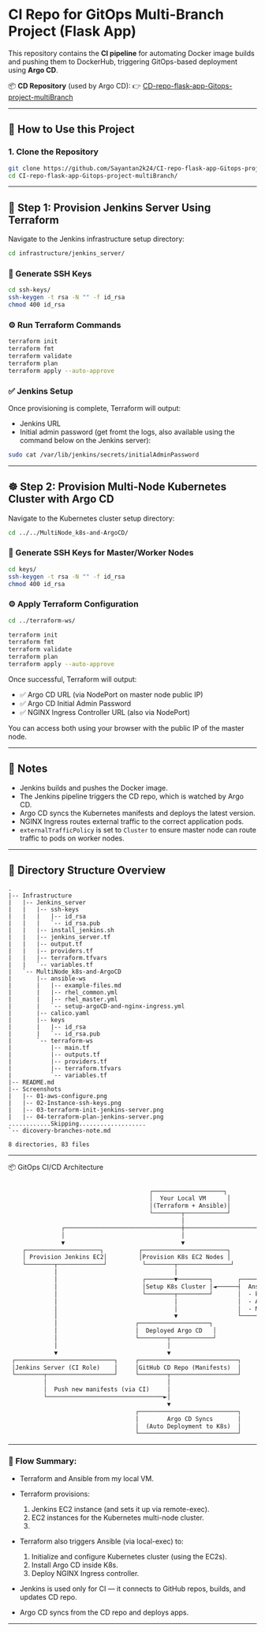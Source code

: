 # CI Repo for GitOps Multi-Branch Project (Flask App)

This repository contains the **CI pipeline** for automating Docker image builds and pushing them to DockerHub, triggering GitOps-based deployment using **Argo CD**.

📦 **CD Repository** (used by Argo CD):
👉 [CD-repo-flask-app-Gitops-project-multiBranch](https://github.com/Sayantan2k24/CD-repo-flask-app-Gitops-project-multiBranch.git)

---

## 🔧 How to Use this Project

### 1. Clone the Repository

```bash
git clone https://github.com/Sayantan2k24/CI-repo-flask-app-Gitops-project-multiBranch.git
cd CI-repo-flask-app-Gitops-project-multiBranch/
```

---

## 🚀 Step 1: Provision Jenkins Server Using Terraform

Navigate to the Jenkins infrastructure setup directory:

```bash
cd infrastructure/jenkins_server/
```

### 🔐 Generate SSH Keys

```bash
cd ssh-keys/
ssh-keygen -t rsa -N "" -f id_rsa
chmod 400 id_rsa
```

### ⚙️ Run Terraform Commands

```bash
terraform init
terraform fmt
terraform validate
terraform plan
terraform apply --auto-approve
```

### ✅ Jenkins Setup

Once provisioning is complete, Terraform will output:

* Jenkins URL
* Initial admin password (get fromt the logs, also available using the command below on the Jenkins server):

```bash
sudo cat /var/lib/jenkins/secrets/initialAdminPassword
```

---

## ☸️ Step 2: Provision Multi-Node Kubernetes Cluster with Argo CD

Navigate to the Kubernetes cluster setup directory:

```bash
cd ../../MultiNode_k8s-and-ArgoCD/
```

### 🔐 Generate SSH Keys for Master/Worker Nodes

```bash
cd keys/
ssh-keygen -t rsa -N "" -f id_rsa
chmod 400 id_rsa
```

### ⚙️ Apply Terraform Configuration

```bash
cd ../terraform-ws/

terraform init
terraform fmt
terraform validate
terraform plan
terraform apply --auto-approve
```

Once successful, Terraform will output:

* ✅ Argo CD URL (via NodePort on master node public IP)
* ✅ Argo CD Initial Admin Password
* ✅ NGINX Ingress Controller URL (also via NodePort)

You can access both using your browser with the public IP of the master node.

---

## 📌 Notes

* Jenkins builds and pushes the Docker image.
* The Jenkins pipeline triggers the CD repo, which is watched by Argo CD.
* Argo CD syncs the Kubernetes manifests and deploys the latest version.
* NGINX Ingress routes external traffic to the correct application pods.
* `externalTrafficPolicy` is set to `Cluster` to ensure master node can route traffic to pods on worker nodes.

---

## 📁 Directory Structure Overview

```
.
|-- Infrastructure
|   |-- Jenkins_server
|   |   |-- ssh-keys
|   |   |   |-- id_rsa
|   |   |   `-- id_rsa.pub
|   |   |-- install_jenkins.sh
|   |   |-- jenkins_server.tf
|   |   |-- output.tf
|   |   |-- providers.tf
|   |   |-- terraform.tfvars
|   |   `-- variables.tf
|   `-- MultiNode_k8s-and-ArgoCD
|       |-- ansible-ws
|       |   |-- example-files.md
|       |   |-- rhel_common.yml
|       |   |-- rhel_master.yml
|       |   `-- setup-argoCD-and-nginx-ingress.yml
|       |-- calico.yaml
|       |-- keys
|       |   |-- id_rsa
|       |   `-- id_rsa.pub
|       `-- terraform-ws
|           |-- main.tf
|           |-- outputs.tf
|           |-- providers.tf
|           |-- terraform.tfvars
|           `-- variables.tf
|-- README.md
|-- Screenshots
|   |-- 01-aws-configure.png
|   |-- 02-Instance-ssh-keys.png
|   |-- 03-terraform-init-jenkins-server.png
|   |-- 04-terraform-plan-jenkins-server.png
............Skipping...................
`-- dicovery-branches-note.md

8 directories, 83 files
```

---

📦 GitOps CI/CD Architecture

```markdown

                                        ┌────────────────────┐
                                        │  Your Local VM      │
                                        │(Terraform + Ansible)│
                                        └────────┬────────────┘
                                                 │
               ┌─────────────────────────────────┼─────────────────────────────────┐
               │                                 │                                 │
               ▼                                 ▼                                 ▼
    ┌─────────────────────┐          ┌────────────────────────┐        ┌────────────────────────┐
    │ Provision Jenkins EC2│         │Provision K8s EC2 Nodes │        │Trigger Ansible (Infra) │
    └────────┬─────────────┘          └────────┬───────────────┘        └────────┬───────────────┘
             │                                 │                                 ▼
             │                        ┌────────▼─────────┐       ┌────────────────────────────────────┐
             │                        │Setup K8s Cluster │◄──────┤  Ansible Playbooks:                │
             │                        └────────┬─────────┘       │  - kubeadm multi-node cluster      │
             │                                 │                 │  - Argo CD installation            │
             │                                 │                 │  - NGINX Ingress setup             │
             │                                 ▼                 └────────────────────────────────────┘
             │                      ┌────────────────────┐
             │                      │  Deployed Argo CD   │
             │                      └────────┬────────────┘
             │                               │
             ▼                               ▼
 ┌────────────────────────────┐     ┌────────────────────────────┐
 │Jenkins Server (CI Role)    │     │GitHub CD Repo (Manifests)  │
 └────────┬───────────────────┘     └────────┬───────────────────┘
          │                                  │
          │  Push new manifests (via CI)     │
          └─────────────────────────────────►│
                                             ▼
                                    ┌────────────────────────────┐
                                    │        Argo CD Syncs       │
                                    │  (Auto Deployment to K8s)  │
                                    └────────────────────────────┘

```
---

### 🔁 Flow Summary:
* Terraform and Ansible from my local VM.
* Terraform provisions:
  1. Jenkins EC2 instance (and sets it up via remote-exec).
  2. EC2 instances for the Kubernetes multi-node cluster.
  3. 
* Terraform also triggers Ansible (via local-exec) to:
  1. Initialize and configure Kubernetes cluster (using the EC2s).
  2. Install Argo CD inside K8s.
  3. Deploy NGINX Ingress controller.

* Jenkins is used only for CI — it connects to GitHub repos, builds, and updates CD repo.
* Argo CD syncs from the CD repo and deploys apps.

---


